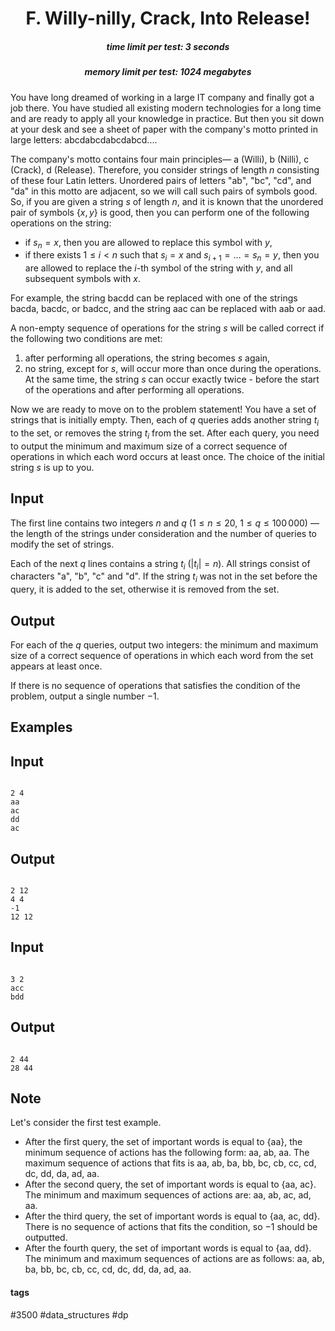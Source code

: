 <h1 style='text-align: center;'> F. Willy-nilly, Crack, Into Release!</h1>

<h5 style='text-align: center;'>time limit per test: 3 seconds</h5>
<h5 style='text-align: center;'>memory limit per test: 1024 megabytes</h5>

You have long dreamed of working in a large IT company and finally got a job there. You have studied all existing modern technologies for a long time and are ready to apply all your knowledge in practice. But then you sit down at your desk and see a sheet of paper with the company's motto printed in large letters: abcdabcdabcdabcd....

The company's motto contains four main principles— a (Willi), b (Nilli), c (Crack), d (Release). Therefore, you consider strings of length $n$ consisting of these four Latin letters. Unordered pairs of letters "ab", "bc", "cd", and "da" in this motto are adjacent, so we will call such pairs of symbols good. So, if you are given a string $s$ of length $n$, and it is known that the unordered pair of symbols $\{ x, y \}$ is good, then you can perform one of the following operations on the string:

* if $s_n = x$, then you are allowed to replace this symbol with $y$,
* if there exists $1 \le i < n$ such that $s_i = x$ and $s_{i+1} = \ldots = s_n = y$, then you are allowed to replace the $i$-th symbol of the string with $y$, and all subsequent symbols with $x$.

For example, the string bacdd can be replaced with one of the strings bacda, bacdc, or badcc, and the string aac can be replaced with aab or aad.

A non-empty sequence of operations for the string $s$ will be called correct if the following two conditions are met:

1. after performing all operations, the string becomes $s$ again,
2. no string, except for $s$, will occur more than once during the operations. At the same time, the string $s$ can occur exactly twice - before the start of the operations and after performing all operations.

Now we are ready to move on to the problem statement! You have a set of strings that is initially empty. Then, each of $q$ queries adds another string $t_i$ to the set, or removes the string $t_i$ from the set. After each query, you need to output the minimum and maximum size of a correct sequence of operations in which each word occurs at least once. The choice of the initial string $s$ is up to you.

## Input

The first line contains two integers $n$ and $q$ ($1 \le n \le 20$, $1 \le q \le 100\,000$) — the length of the strings under consideration and the number of queries to modify the set of strings.

Each of the next $q$ lines contains a string $t_i$ ($\lvert t_i \rvert = n$). All strings consist of characters "a", "b", "c" and "d". If the string $t_i$ was not in the set before the query, it is added to the set, otherwise it is removed from the set.

## Output

For each of the $q$ queries, output two integers: the minimum and maximum size of a correct sequence of operations in which each word from the set appears at least once.

If there is no sequence of operations that satisfies the condition of the problem, output a single number $-1$.

## Examples

## Input


```

2 4
aa
ac
dd
ac

```
## Output


```

2 12
4 4
-1
12 12

```
## Input


```

3 2
acc
bdd

```
## Output


```

2 44
28 44

```
## Note

Let's consider the first test example.

* After the first query, the set of important words is equal to $\{$aa$\}$, the minimum sequence of actions has the following form: aa, ab, aa. The maximum sequence of actions that fits is aa, ab, ba, bb, bc, cb, cc, cd, dc, dd, da, ad, aa.
* After the second query, the set of important words is equal to $\{$aa, ac$\}$. The minimum and maximum sequences of actions are: aa, ab, ac, ad, aa.
* After the third query, the set of important words is equal to $\{$aa, ac, dd$\}$. There is no sequence of actions that fits the condition, so $-1$ should be outputted.
* After the fourth query, the set of important words is equal to $\{$aa, dd$\}$. The minimum and maximum sequences of actions are as follows: aa, ab, ba, bb, bc, cb, cc, cd, dc, dd, da, ad, aa.


#### tags 

#3500 #data_structures #dp 